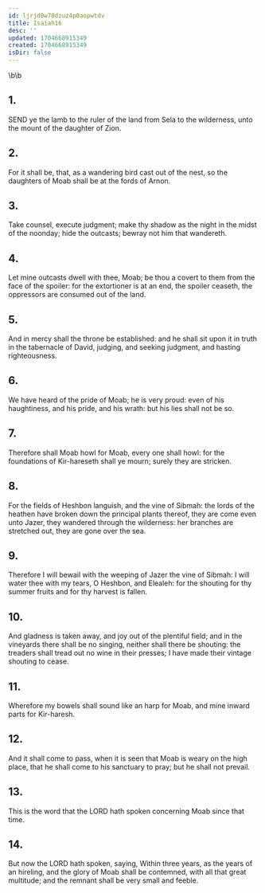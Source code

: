 ```yaml
---
id: ljrjd0w70dzuz4p0aopwtdv
title: Isaiah16
desc: ''
updated: 1704668915349
created: 1704668915349
isDir: false
---
```

\b\b
## 1.
SEND ye the lamb to the ruler of the land from Sela to the wilderness, unto the mount of the daughter of Zion.
## 2.
For it shall be, that, as a wandering bird cast out of the nest, so the daughters of Moab shall be at the fords of Arnon.
## 3.
Take counsel, execute judgment; make thy shadow as the night in the midst of the noonday; hide the outcasts; bewray not him that wandereth.
## 4.
Let mine outcasts dwell with thee, Moab; be thou a covert to them from the face of the spoiler: for the extortioner is at an end, the spoiler ceaseth, the oppressors are consumed out of the land.
## 5.
And in mercy shall the throne be established: and he shall sit upon it in truth in the tabernacle of David, judging, and seeking judgment, and hasting righteousness.
## 6.
We have heard of the pride of Moab; he is very proud: even of his haughtiness, and his pride, and his wrath: but his lies shall not be so.
## 7.
Therefore shall Moab howl for Moab, every one shall howl: for the foundations of Kir-hareseth shall ye mourn; surely they are stricken.
## 8.
For the fields of Heshbon languish, and the vine of Sibmah: the lords of the heathen have broken down the principal plants thereof, they are come even unto Jazer, they wandered through the wilderness: her branches are stretched out, they are gone over the sea.
## 9.
Therefore I will bewail with the weeping of Jazer the vine of Sibmah: I will water thee with my tears, O Heshbon, and Elealeh: for the shouting for thy summer fruits and for thy harvest is fallen.
## 10.
And gladness is taken away, and joy out of the plentiful field; and in the vineyards there shall be no singing, neither shall there be shouting: the treaders shall tread out no wine in their presses; I have made their vintage shouting to cease.
## 11.
Wherefore my bowels shall sound like an harp for Moab, and mine inward parts for Kir-haresh.
## 12.
And it shall come to pass, when it is seen that Moab is weary on the high place, that he shall come to his sanctuary to pray; but he shall not prevail.
## 13.
This is the word that the LORD hath spoken concerning Moab since that time.
## 14.
But now the LORD hath spoken, saying, Within three years, as the years of an hireling, and the glory of Moab shall be contemned, with all that great multitude; and the remnant shall be very small and feeble.
